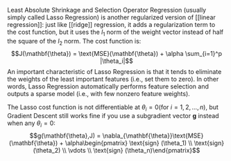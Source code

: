 Least Absolute Shrinkage and Selection Operator Regression (usually simply called Lasso Regression) is another regularized version of [[linear regression]]: just like [[ridge]] regression, it adds a regularization term to the cost function, but it uses the $l_1$ norm of the weight vector instead of half the square of the $l_2$ norm. 
The cost function is:
$$J(\mathbf{\theta}) = \text{MSE}(\mathbf{\theta}) + \alpha \sum_{i=1}^p |\theta_i|$$
An important characteristic of Lasso Regression is that it tends to eliminate the weights of the least important features (i.e., set them to zero).
In other words, Lasso Regression automatically performs feature selection and outputs a sparse model (i.e., with few nonzero feature weights).

The Lasso cost function is not differentiable at $\theta_i = 0 (\text{for } i = 1, 2, \dots, n)$, but Gradient Descent still works fine if you use a subgradient vector $\mathbf{g}$ instead when any $θ_i = 0$:
$$g(\mathbf{\theta},J) = \nabla_{\mathbf{\theta}}\text{MSE}(\mathbf{\theta}) + \alpha\begin{pmatrix} \text{sign} (\theta_1) \\ \text{sign} (\theta_2) \\ \vdots \\ \text{sign} (\theta_n)\end{pmatrix}$$
